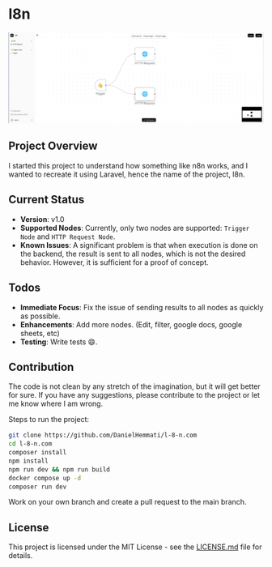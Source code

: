 # l8n

![l8n](./docs/heading.png)

## Project Overview

I started this project to understand how something like n8n works, and I wanted to recreate it using Laravel, hence the name of the project, l8n.

## Current Status

- **Version**: v1.0
- **Supported Nodes**: Currently, only two nodes are supported: `Trigger Node` and `HTTP Request Node`.
- **Known Issues**: A significant problem is that when execution is done on the backend, the result is sent to all nodes, which is not the desired behavior. However, it is sufficient for a proof of concept.

## Todos

- **Immediate Focus**: Fix the issue of sending results to all nodes as quickly as possible.
- **Enhancements**: Add more nodes. (Edit, filter, google docs, google sheets, etc)
- **Testing**: Write tests 😄.

## Contribution

The code is not clean by any stretch of the imagination, but it will get better for sure. If you have any suggestions, please contribute to the project or let me know where I am wrong.

Steps to run the project:

```bash
git clone https://github.com/DanielHemmati/l-8-n.com
cd l-8-n.com
composer install
npm install
npm run dev && npm run build
docker compose up -d
composer run dev
```

Work on your own branch and create a pull request to the main branch.

## License

This project is licensed under the MIT License - see the [LICENSE.md](LICENSE.md) file for details.

